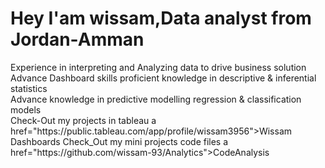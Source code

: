 <h1>Hey I'am wissam,Data analyst from Jordan-Amman</h1>
Experience in interpreting and Analyzing data to drive business solution<br>
Advance Dashboard skills proficient knowledge in descriptive & inferential statistics<br>
Advance knowledge in predictive modelling regression & classification models <br>
Check-Out my projects in tableau a href="https://public.tableau.com/app/profile/wissam3956">Wissam Dashboards</a>
Check_Out my mini projects code files a href="https://github.com/wissam-93/Analytics">CodeAnalysis</a>
